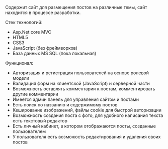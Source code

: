 Содержит сайт для размещения постов на различные темы, сайт находится в процессе разработки.

Стек технологий:
- Asp.Net core MVC
- HTML5
- CSS3
- JavaScript (без фреймворков)
- База данных MS SQL (пока локальная)
  
Функционал:
- Авторизация и регистрация пользователей на основе ролевой модели
- Валидация форм на клиентской (JavaScript) и серверной части
- Возможность оставлять комментарии к постам, комментировать другие комментарии
- Имеется админ панель для управления сайтом и постами
- Есть поиск по названию и содержимому постов
- Кеширование изображений, файлы cookie для быстрой авторизации
- Возможность создания поста с фото, для удобного написания текста есть текстовый редактор
- Есть личный кабинет, в котором отображаются посты, созданные пользователем
- У пользователя есть возможость редактирования и удаления своих постов
